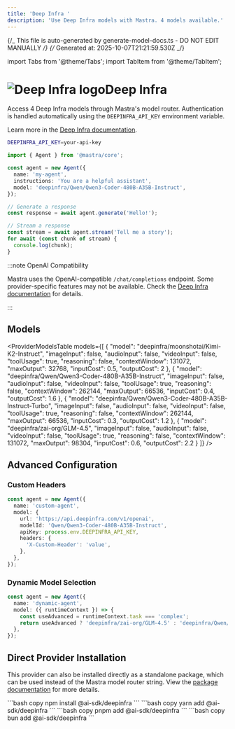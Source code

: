 ```yaml
---
title: 'Deep Infra '
description: 'Use Deep Infra models with Mastra. 4 models available.'
---
```


{/_ This file is auto-generated by generate-model-docs.ts - DO NOT EDIT MANUALLY _/}
{/_ Generated at: 2025-10-07T21:21:59.530Z _/}

import Tabs from '@theme/Tabs';
import TabItem from '@theme/TabItem';

# <img src="https://models.dev/logos/deepinfra.svg" alt="Deep Infra logo" className="inline w-8 h-8 mr-2 align-middle dark:invert dark:brightness-0 dark:contrast-200" />Deep Infra

Access 4 Deep Infra models through Mastra's model router. Authentication is handled automatically using the `DEEPINFRA_API_KEY` environment variable.

Learn more in the [Deep Infra documentation](https://deepinfra.com/models).

```bash
DEEPINFRA_API_KEY=your-api-key
```

```typescript
import { Agent } from '@mastra/core';

const agent = new Agent({
  name: 'my-agent',
  instructions: 'You are a helpful assistant',
  model: 'deepinfra/Qwen/Qwen3-Coder-480B-A35B-Instruct',
});

// Generate a response
const response = await agent.generate('Hello!');

// Stream a response
const stream = await agent.stream('Tell me a story');
for await (const chunk of stream) {
  console.log(chunk);
}
```

:::note OpenAI Compatibility

Mastra uses the OpenAI-compatible `/chat/completions` endpoint. Some provider-specific features may not be available. Check the [Deep Infra documentation](https://deepinfra.com/models) for details.

:::

## Models

<ProviderModelsTable
models={[
{
"model": "deepinfra/moonshotai/Kimi-K2-Instruct",
"imageInput": false,
"audioInput": false,
"videoInput": false,
"toolUsage": true,
"reasoning": false,
"contextWindow": 131072,
"maxOutput": 32768,
"inputCost": 0.5,
"outputCost": 2
},
{
"model": "deepinfra/Qwen/Qwen3-Coder-480B-A35B-Instruct",
"imageInput": false,
"audioInput": false,
"videoInput": false,
"toolUsage": true,
"reasoning": false,
"contextWindow": 262144,
"maxOutput": 66536,
"inputCost": 0.4,
"outputCost": 1.6
},
{
"model": "deepinfra/Qwen/Qwen3-Coder-480B-A35B-Instruct-Turbo",
"imageInput": false,
"audioInput": false,
"videoInput": false,
"toolUsage": true,
"reasoning": false,
"contextWindow": 262144,
"maxOutput": 66536,
"inputCost": 0.3,
"outputCost": 1.2
},
{
"model": "deepinfra/zai-org/GLM-4.5",
"imageInput": false,
"audioInput": false,
"videoInput": false,
"toolUsage": true,
"reasoning": false,
"contextWindow": 131072,
"maxOutput": 98304,
"inputCost": 0.6,
"outputCost": 2.2
}
]}
/>

## Advanced Configuration

### Custom Headers

```typescript
const agent = new Agent({
  name: 'custom-agent',
  model: {
    url: 'https://api.deepinfra.com/v1/openai',
    modelId: 'Qwen/Qwen3-Coder-480B-A35B-Instruct',
    apiKey: process.env.DEEPINFRA_API_KEY,
    headers: {
      'X-Custom-Header': 'value',
    },
  },
});
```

### Dynamic Model Selection

```typescript
const agent = new Agent({
  name: 'dynamic-agent',
  model: ({ runtimeContext }) => {
    const useAdvanced = runtimeContext.task === 'complex';
    return useAdvanced ? 'deepinfra/zai-org/GLM-4.5' : 'deepinfra/Qwen/Qwen3-Coder-480B-A35B-Instruct';
  },
});
```

## Direct Provider Installation

This provider can also be installed directly as a standalone package, which can be used instead of the Mastra model router string. View the [package documentation](https://www.npmjs.com/package/@ai-sdk/deepinfra) for more details.

<Tabs groupId="package-manager">
  <TabItem value="npm" label="npm" default>
    ```bash copy
    npm install @ai-sdk/deepinfra
    ```
  </TabItem>
  <TabItem value="yarn" label="yarn">
    ```bash copy
    yarn add @ai-sdk/deepinfra
    ```
  </TabItem>
  <TabItem value="pnpm" label="pnpm">
    ```bash copy
    pnpm add @ai-sdk/deepinfra
    ```
  </TabItem>
  <TabItem value="bun" label="bun">
    ```bash copy
    bun add @ai-sdk/deepinfra
    ```
  </TabItem>
</Tabs>
